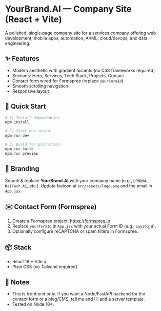 # YourBrand.AI — Company Site (React + Vite)

A polished, single‑page company site for a services company offering web development, mobile apps, automation, AI/ML, cloud/devops, and data engineering.

## ✨ Features
- Modern aesthetic with gradient accents (no CSS frameworks required)
- Sections: Hero, Services, Tech Stack, Projects, Contact
- Contact form wired for Formspree (replace `yourFormId`)
- Smooth scrolling navigation
- Responsive layout

## 🔧 Quick Start
```bash
# 1) Install dependencies
npm install

# 2) Start dev server
npm run dev

# 3) Build for production
npm run build
npm run preview
```

## 🔁 Branding
Search & replace **YourBrand.AI** with your company name (e.g., `UPNOVA`, `RaiTech.AI`, etc.).
Update favicon at `src/assets/logo.svg` and the email in `App.jsx`.

## ✉️ Contact Form (Formspree)
1. Create a Formspree project: https://formspree.io
2. Replace `yourFormId` in `App.jsx` with your actual Form ID (e.g., `xayzbqjd`).
3. Optionally configure reCAPTCHA or spam filters in Formspree.

## 📦 Stack
- React 18 + Vite 5
- Plain CSS (no Tailwind required)

## 🧩 Notes
- This is front‑end only. If you want a Node/FastAPI backend for the contact form or a blog/CMS, tell me and I’ll add a server template.
- Tested on Node 18+.
